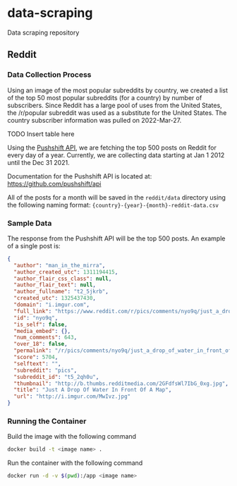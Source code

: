 # data-scraping

Data scraping repository

## Reddit

### Data Collection Process

Using an image of the most popular subreddits by country, we created a list of the top 50 most popular subreddits (for a
country) by number of subscribers. Since Reddit has a large pool of uses from the United States, the /r/popular
subreddit was used as a substitute for the United States. The country subscriber information was pulled on 2022-Mar-27.

TODO Insert table here

Using the [Pushshift API](https://pushshift.io/), we are fetching the top 500 posts on Reddit for every day of a year.
Currently, we are collecting data starting at Jan 1 2012 until the Dec 31 2021.

Documentation for the Pushshift API is located at: https://github.com/pushshift/api

All of the posts for a month will be saved in the `reddit/data` directory using the following naming
format: `{country}-{year}-{month}-reddit-data.csv`

### Sample Data

The response from the Pushshift API will be the top 500 posts. An example of a single post is:

```json
{
  "author": "man_in_the_mirra",
  "author_created_utc": 1311194415,
  "author_flair_css_class": null,
  "author_flair_text": null,
  "author_fullname": "t2_5jkrb",
  "created_utc": 1325437430,
  "domain": "i.imgur.com",
  "full_link": "https://www.reddit.com/r/pics/comments/nyo9q/just_a_drop_of_water_in_front_of_a_map/",
  "id": "nyo9q",
  "is_self": false,
  "media_embed": {},
  "num_comments": 643,
  "over_18": false,
  "permalink": "/r/pics/comments/nyo9q/just_a_drop_of_water_in_front_of_a_map/",
  "score": 5704,
  "selftext": "",
  "subreddit": "pics",
  "subreddit_id": "t5_2qh0u",
  "thumbnail": "http://b.thumbs.redditmedia.com/2GFdfsWl7IbG_0xg.jpg",
  "title": "Just A Drop Of Water In Front Of A Map",
  "url": "http://i.imgur.com/MwIvz.jpg"
}
```

### Running the Container

Build the image with the following command
```bash
docker build -t <image name> .
```

Run the container with the following command
```bash
docker run -d -v $(pwd):/app <image name>
```